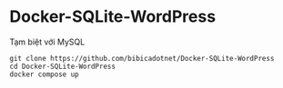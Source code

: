 # Docker-SQLite-WordPress
Tạm biệt với MySQL
```
git clone https://github.com/bibicadotnet/Docker-SQLite-WordPress
cd Docker-SQLite-WordPress
docker compose up
```
